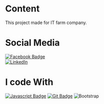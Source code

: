 # Content 

This project made for IT farm company. 


# Social Media

[![Facebook Badge](https://img.shields.io/badge/Facebook-1877F2?style=for-the-badge&logo=facebook&logoColor=white)](https://www.facebook.com/Rhythm0061)  
[![LinkedIn](https://img.shields.io/badge/linkedin-%230077B5.svg?style=for-the-badge&logo=linkedin&logoColor=white)](https://www.linkedin.com/in/rakibul-islam-567353194/)


# I code With 

[![Javascript Badge](https://img.shields.io/badge/-Javascript-F0DB4F?style=for-the-badge&labelColor=black&logo=javascript&logoColor=F0DB4F)](#) [![Git Badge](https://img.shields.io/badge/Git-F05032?style=for-the-badge&logo=git&logoColor=white)](#) ![Bootstrap](https://img.shields.io/badge/bootstrap-%23563D7C.svg?style=for-the-badge&logo=bootstrap&logoColor=white)


